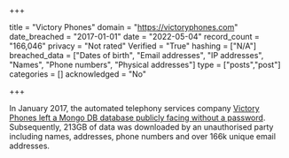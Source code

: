 +++

title = "Victory Phones"
domain = "https://victoryphones.com"
date_breached = "2017-01-01"
date = "2022-05-04"
record_count = "166,046"
privacy = "Not rated"
Verified = "True"
hashing = ["N/A"]
breached_data = ["Dates of birth", "Email addresses", "IP addresses", "Names", "Phone numbers", "Physical addresses"]
type = ["posts","post"]
categories = []
acknowledged = "No"


+++


In January 2017, the automated telephony services company <a href="http://www.zdnet.com/article/republican-polling-firm-hacked-exposing-donor-records/" target="_blank" rel="noopener">Victory Phones left a Mongo DB database publicly facing without a password</a>. Subsequently, 213GB of data was downloaded by an unauthorised party including names, addresses, phone numbers and over 166k unique email addresses.


